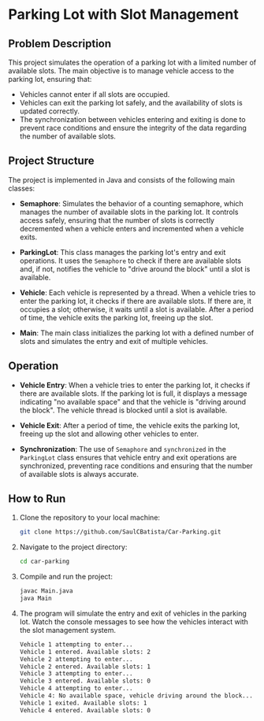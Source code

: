 # Parking Lot with Slot Management

## Problem Description

This project simulates the operation of a parking lot with a limited number of available slots. The main objective is to manage vehicle access to the parking lot, ensuring that:

- Vehicles cannot enter if all slots are occupied.
- Vehicles can exit the parking lot safely, and the availability of slots is updated correctly.
- The synchronization between vehicles entering and exiting is done to prevent race conditions and ensure the integrity of the data regarding the number of available slots.

## Project Structure

The project is implemented in Java and consists of the following main classes:

- **Semaphore**: Simulates the behavior of a counting semaphore, which manages the number of available slots in the parking lot. It controls access safely, ensuring that the number of slots is correctly decremented when a vehicle enters and incremented when a vehicle exits.
  
- **ParkingLot**: This class manages the parking lot's entry and exit operations. It uses the `Semaphore` to check if there are available slots and, if not, notifies the vehicle to "drive around the block" until a slot is available.
  
- **Vehicle**: Each vehicle is represented by a thread. When a vehicle tries to enter the parking lot, it checks if there are available slots. If there are, it occupies a slot; otherwise, it waits until a slot is available. After a period of time, the vehicle exits the parking lot, freeing up the slot.

- **Main**: The main class initializes the parking lot with a defined number of slots and simulates the entry and exit of multiple vehicles.

## Operation

- **Vehicle Entry**: When a vehicle tries to enter the parking lot, it checks if there are available slots. If the parking lot is full, it displays a message indicating "no available space" and that the vehicle is "driving around the block". The vehicle thread is blocked until a slot is available.

- **Vehicle Exit**: After a period of time, the vehicle exits the parking lot, freeing up the slot and allowing other vehicles to enter.

- **Synchronization**: The use of `Semaphore` and `synchronized` in the `ParkingLot` class ensures that vehicle entry and exit operations are synchronized, preventing race conditions and ensuring that the number of available slots is always accurate.

## How to Run

1. Clone the repository to your local machine:
   ```bash
   git clone https://github.com/SaulCBatista/Car-Parking.git
2. Navigate to the project directory:
   ```bash
   cd car-parking
3. Compile and run the project:
   ```bash
   javac Main.java
   java Main
4. The program will simulate the entry and exit of vehicles in the parking lot. Watch the console messages to see how the vehicles interact with the slot management system.
   ```bash
   Vehicle 1 attempting to enter...
   Vehicle 1 entered. Available slots: 2
   Vehicle 2 attempting to enter...
   Vehicle 2 entered. Available slots: 1
   Vehicle 3 attempting to enter...
   Vehicle 3 entered. Available slots: 0
   Vehicle 4 attempting to enter...
   Vehicle 4: No available space, vehicle driving around the block...
   Vehicle 1 exited. Available slots: 1
   Vehicle 4 entered. Available slots: 0

